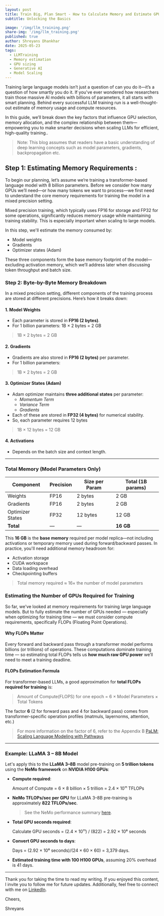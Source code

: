 ```yaml
---
layout: post
title: Train Big, Plan Smart - How to Calculate Memory and Estimate GPUs for LLMs
subtitle: Unlocking the Basics

image: '/img/llm_training.png'
share-img: '/img/llm_training.png'
published: true
author: Shreyans Dhankhar
date: 2025-05-23
tags:
  - LLMTraining
  - Memory estimation
  - GPU sizing
  - Generative AI
  - Model Scaling
---
```


Training large language models isn’t just a question of can you do it—it’s a question of how smartly you do it. If you've ever wondered how researchers train those massive AI models with billions of parameters, it all starts with smart planning. Behind every successful LLM training run is a well-thought-out estimate of memory usage and compute resources.

In this guide, we’ll break down the key factors that influence GPU selection, memory allocation, and the complex relationship between them—empowering you to make smarter decisions when scaling LLMs for efficient, high-quality training..

> Note: This blog assumes that readers have a basic understanding of deep learning concepts such as model parameters, gradients, backpropagation etc.

## Step 1: Estimating Memory Requirements :

To begin our planning, let’s assume we’re training a transformer-based language model with 8 billion parameters. Before we consider how many GPUs we’ll need—or how many tokens we want to process—we first need to understand the core memory requirements for training the model in a mixed precision setting.

Mixed precision training, which typically uses FP16 for storage and FP32 for some operations, significantly reduces memory usage while maintaining training stability. This is especially important when scaling to large models.

In this step, we'll estimate the memory consumed by:
- Model weights
- Gradients
- Optimizer states (Adam)

These three components form the base memory footprint of the model—excluding activation memory, which we’ll address later when discussing token throughput and batch size.

### Step 2: Byte-by-Byte Memory Breakdown

In a mixed precision setting, different components of the training process are stored at different precisions. Here’s how it breaks down:

#### 1. Model Weights
- Each parameter is stored in **FP16 (2 bytes)**.
- For 1 billion parameters:
1B × 2 bytes = 2 GB
> 1B × 2 bytes = 2 GB


#### 2. Gradients
- Gradients are also stored in **FP16 (2 bytes)** per parameter.
- For 1 billion parameters:
> 1B × 2 bytes = 2 GB 


#### 3. Optimizer States (Adam)
- Adam optimizer maintains **three additional states** per parameter:
  - *Momentum Term*
  - *Variance Term*
  - *Gradients*
- Each of these are stored in **FP32 (4 bytes)** for numerical stability.
- So, each parameter requires 12 bytes 
> 1B × 12 bytes = 12 GB  

#### 4. Activations
- Depends on the batch size and context length. 


---

### Total Memory (Model Parameters Only)

| Component         | Precision | Size per Param | Total (1B params) |
|------------------|-----------|----------------|-------------------|
| Weights          | FP16      | 2 bytes        | 2 GB              |
| Gradients        | FP16      | 2 bytes        | 2 GB              |
| Optimizer States | FP32      | 12 bytes        | 12 GB              |
| **Total**        | —         | —              | **16 GB**         |

This **16 GB** is the **base memory** required per model replica—not including activations or temporary memory used during forward/backward passes. In practice, you'll need additional memory headroom for:

- Activation storage
- CUDA workspace
- Data loading overhead
- Checkpointing buffers 

> Total memory required ≈ 16× the number of model parameters


### Estimating the Number of GPUs Required for Training

So far, we've looked at memory requirements for training large language models. But to fully estimate the number of GPUs needed — especially when optimizing for training time — we must consider compute requirements, specifically FLOPs (Floating Point Operations).

#### Why FLOPs Matter

Every forward and backward pass through a transformer model performs billions (or trillions) of operations. These computations dominate training time — so estimating total FLOPs tells us **how much raw GPU power** we’ll need to meet a training deadline.

#### FLOPs Estimation Formula

For transformer-based LLMs, a good approximation for **total FLOPs required for training** is:
> Amount of Compute(FLOPS) for one epoch = 6 × Model Parameters × Total Tokens

The factor **6** (2 for forward pass and 4 for backward pass) comes from transformer-specific operation profiles (matmuls, layernorms, attention, etc.) 

> For more information on the factor of 6, refer to the Appendix B [PaLM: Scaling Language Modeling with Pathways](https://arxiv.org/pdf/2204.02311)


---
###  Example: LLaMA 3 – 8B Model

Let's apply this to the **LLaMA 3–8B** model pre-training on **5 trillion tokens** using the **NeMo framework** on **NVIDIA H100 GPUs**:

- **Compute required**:

  Amount of Compute =  6 × 8 billion × 5 trillion = 2.4 × 10¹¹ TFLOPs  

- **NeMo TFLOPs/sec per GPU** for LLaMA 3–8B pre-training is approximately **822 TFLOPs/sec**.  
  > See the NeMo performance summary [here](https://docs.nvidia.com/nemo-framework/user-guide/latest/performance/archive/25.02_performance_summary.html#:~:text=14201-,822,-LLAMA3%2D70B).

- **Total GPU seconds required**:

  Calculate GPU seconds = (2.4 × 10¹¹) / (822) = 2.92 × 10⁸ seconds 

- **Convert GPU seconds to days**:

  Days = (2.92 × 10⁸ seconds)/(24 × 60 × 60) = 3,379 days.

- **Estimated training time with 100 H100 GPUs**, assuming 20% overhead is 41 days.

---

Thank you for taking the time to read my writing. If you enjoyed this content, I invite you to follow me for future updates. Additionally, feel free to connect with me on [LinkedIn](https://www.linkedin.com/in/sdhankhar92/).


Cheers, 

Shreyans 
